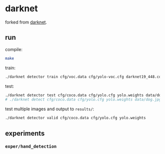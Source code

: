 # darknet

forked from [darknet](https://github.com/pjreddie/darknet).

## run

compile:

```bash
make
```

train:

```bash
./darknet detector train cfg/voc.data cfg/yolo-voc.cfg darknet19_448.conv.23 -gpus 0,1,2,3
```

test:

```bash
./darknet detector test cfg/coco.data cfg/yolo.cfg yolo.weights data/dog.jpg
# ./darknet detect cfg/coco.data cfg/yolo.cfg yolo.weights data/dog.jpg
```

test multiple images and output to `results/`:

```bash
./darknet detector valid cfg/coco.data cfg/yolo.cfg yolo.weights
```

## experiments

### `exper/hand_detection`
